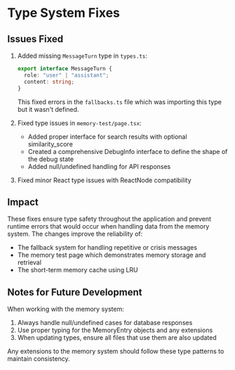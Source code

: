 # Type System Fixes

## Issues Fixed

1. Added missing `MessageTurn` type in `types.ts`:

   ```typescript
   export interface MessageTurn {
     role: "user" | "assistant";
     content: string;
   }
   ```

   This fixed errors in the `fallbacks.ts` file which was importing this type but it wasn't defined.

2. Fixed type issues in `memory-test/page.tsx`:

   - Added proper interface for search results with optional similarity_score
   - Created a comprehensive DebugInfo interface to define the shape of the debug state
   - Added null/undefined handling for API responses

3. Fixed minor React type issues with ReactNode compatibility

## Impact

These fixes ensure type safety throughout the application and prevent runtime errors that would occur when handling data from the memory system. The changes improve the reliability of:

- The fallback system for handling repetitive or crisis messages
- The memory test page which demonstrates memory storage and retrieval
- The short-term memory cache using LRU

## Notes for Future Development

When working with the memory system:

1. Always handle null/undefined cases for database responses
2. Use proper typing for the MemoryEntry objects and any extensions
3. When updating types, ensure all files that use them are also updated

Any extensions to the memory system should follow these type patterns to maintain consistency.
